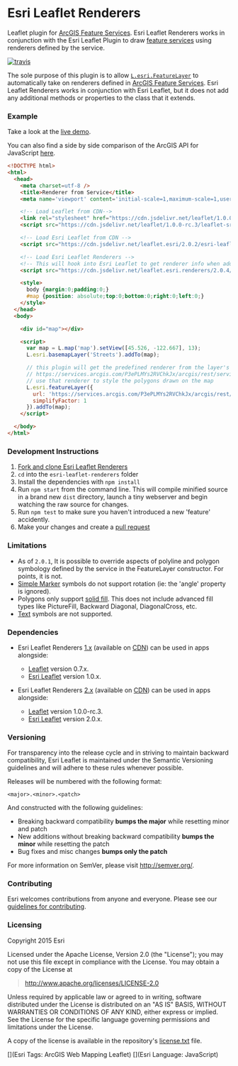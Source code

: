 # Esri Leaflet Renderers

Leaflet plugin for [ArcGIS Feature Services](http://developers.arcgis.com). Esri Leaflet Renderers works in conjunction with the Esri Leaflet Plugin to draw [feature services](http://esri.github.io/esri-leaflet/examples/simple-feature-layer.html) using renderers defined by the service.

[![travis](https://img.shields.io/travis/Esri/Leaflet.shapeMarkers/master.svg?style=flat-square)](https://travis-ci.org/Esri/Leaflet.shapeMarkers)

The sole purpose of this plugin is to allow [`L.esri.FeatureLayer`](http://esri.github.io/esri-leaflet/api-reference/layers/feature-layer.html) to automatically take on renderers defined in [ArcGIS Feature Services](https://developers.arcgis.com/en/features/cloud-storage/). Esri Leaflet Renderers works in conjunction with Esri Leaflet, but it does not add any additional methods or properties to the class that it extends.

### Example
Take a look at the [live demo](http://esri.github.io/esri-leaflet/examples/renderers-plugin.html).

You can also find a side by side comparison of the ArcGIS API for JavaScript [here](http://esri.github.io/esri-leaflet-renderers/spec/comparisons.html).

```html
<!DOCTYPE html>
<html>
  <head>
    <meta charset=utf-8 />
    <title>Renderer from Service</title>
    <meta name='viewport' content='initial-scale=1,maximum-scale=1,user-scalable=no' />

    <!-- Load Leaflet from CDN-->
    <link rel="stylesheet" href="https://cdn.jsdelivr.net/leaflet/1.0.0-rc.3/leaflet.css" />
    <script src="https://cdn.jsdelivr.net/leaflet/1.0.0-rc.3/leaflet-src.js"></script>

    <!-- Load Esri Leaflet from CDN -->
    <script src="https://cdn.jsdelivr.net/leaflet.esri/2.0.2/esri-leaflet.js"></script>

    <!-- Load Esri Leaflet Renderers -->
    <!-- This will hook into Esri Leaflet to get renderer info when adding a feature layer -->
    <script src="https://cdn.jsdelivr.net/leaflet.esri.renderers/2.0.4/esri-leaflet-renderers.js"></script>

    <style>
      body {margin:0;padding:0;}
      #map {position: absolute;top:0;bottom:0;right:0;left:0;}
    </style>
  </head>
  <body>

    <div id="map"></div>

    <script>
      var map = L.map('map').setView([45.526, -122.667], 13);
      L.esri.basemapLayer('Streets').addTo(map);

      // this plugin will get the predefined renderer from the layer's drawing info at:
      // https://services.arcgis.com/P3ePLMYs2RVChkJx/arcgis/rest/services/World_Regions/FeatureServer/0
      // use that renderer to style the polygons drawn on the map
      L.esri.featureLayer({
        url: 'https://services.arcgis.com/P3ePLMYs2RVChkJx/arcgis/rest/services/World_Regions/FeatureServer/0',
        simplifyFactor: 1
      }).addTo(map);
    </script>

  </body>
</html>
```

### Development Instructions

1. [Fork and clone Esri Leaflet Renderers](https://help.github.com/articles/fork-a-repo)
2. `cd` into the `esri-leaflet-renderers` folder
3. Install the dependencies with `npm install`
4. Run `npm start` from the command line. This will compile minified source in a brand new `dist` directory, launch a tiny webserver and begin watching the raw source for changes.
5. Run `npm test` to make sure you haven't introduced a new 'feature' accidently.
6. Make your changes and create a [pull request](https://help.github.com/articles/creating-a-pull-request)

### Limitations

* As of `2.0.1`, It is possible to override aspects of polyline and polygon symbology defined by the service in the FeatureLayer constructor.  For points, it is not.
* [Simple Marker](http://resources.arcgis.com/en/help/arcgis-rest-api/02r3/02r3000000n5000000.htm#GUID-C8D40B32-5F4B-45EB-8048-6D5A8763E13B) symbols do not support rotation (ie: the 'angle' property is ignored).
* Polygons only support [solid fill](http://resources.arcgis.com/en/help/arcgis-rest-api/02r3/02r3000000n5000000.htm#GUID-517D9B3F-DF13-4E79-9B58-A0D24C5E4994).  This does not include advanced fill types like PictureFill, Backward Diagonal, DiagonalCross, etc.
* [Text](http://resources.arcgis.com/en/help/arcgis-rest-api/02r3/02r3000000n5000000.htm#ESRI_SECTION1_94E8CE0A9F614ABC8BEDDBCB0E9DC53A) symbols are not supported.

### Dependencies

* Esri Leaflet Renderers [1.x](https://github.com/Esri/esri-leaflet-renderers/releases/tag/v1.0.0) (available on [CDN](https://cdn.jsdelivr.net/leaflet.esri.renderers/1.0.0/esri-leaflet-renderers.js)) can be used in apps alongside:
  *  [Leaflet](http://leafletjs.com) version 0.7.x.
  *  [Esri Leaflet](http://esri.github.io/esri-leaflet) version 1.0.x.

* Esri Leaflet Renderers [2.x](https://github.com/Esri/esri-leaflet-renderers/releases/tag/v2.0.4) (available on [CDN](https://cdn.jsdelivr.net/leaflet.esri.renderers/2.0.4/esri-leaflet-renderers.js)) can be used in apps alongside:
  *  [Leaflet](http://leafletjs.com) version 1.0.0-rc.3.
  *  [Esri Leaflet](http://esri.github.io/esri-leaflet) version 2.0.x.

### Versioning

For transparency into the release cycle and in striving to maintain backward compatibility, Esri Leaflet is maintained under the Semantic Versioning guidelines and will adhere to these rules whenever possible.

Releases will be numbered with the following format:

`<major>.<minor>.<patch>`

And constructed with the following guidelines:

* Breaking backward compatibility **bumps the major** while resetting minor and patch
* New additions without breaking backward compatibility **bumps the minor** while resetting the patch
* Bug fixes and misc changes **bumps only the patch**

For more information on SemVer, please visit <http://semver.org/>.

### Contributing

Esri welcomes contributions from anyone and everyone. Please see our [guidelines for contributing](https://github.com/Esri/esri-leaflet-renderers/blob/master/CONTRIBUTING.md).

### Licensing
Copyright 2015 Esri

Licensed under the Apache License, Version 2.0 (the "License");
you may not use this file except in compliance with the License.
You may obtain a copy of the License at

> http://www.apache.org/licenses/LICENSE-2.0

Unless required by applicable law or agreed to in writing, software
distributed under the License is distributed on an "AS IS" BASIS,
WITHOUT WARRANTIES OR CONDITIONS OF ANY KIND, either express or implied.
See the License for the specific language governing permissions and
limitations under the License.

A copy of the license is available in the repository's [license.txt]( https://raw.github.com/Esri/esri-leaflet/master/license.txt) file.

[](Esri Tags: ArcGIS Web Mapping Leaflet)
[](Esri Language: JavaScript)
